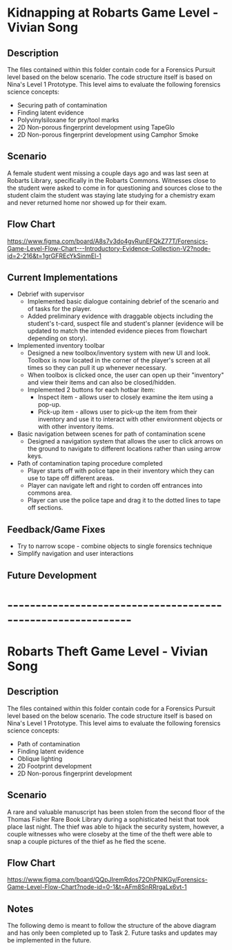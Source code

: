 # Kidnapping at Robarts Game Level - Vivian Song

## Description

The files contained within this folder contain code for a Forensics Pursuit level based on the below scenario. The code structure itself is based on Nina's Level 1 Prototype. This level aims to evaluate the following forensics science concepts:

* Securing path of contamination 
* Finding latent evidence 
* Polyvinylsiloxane for pry/tool marks
* 2D Non-porous fingerprint development using TapeGlo
* 2D Non-porous fingerprint development using Camphor Smoke

## Scenario
A female student went missing a couple days ago and was last seen at Robarts Library, specifically in the Robarts Commons. Witnesses close to the student were asked to come in for questioning and sources close to the student claim the student was staying late studying for a chemistry exam and never returned home nor showed up for their exam.

## Flow Chart

https://www.figma.com/board/A8s7v3do4gvRunEFQkZ77T/Forensics-Game-Level-Flow-Chart---Introductory-Evidence-Collection-V2?node-id=2-216&t=1grGFREcYkSinmEl-1

## Current Implementations

- Debrief with supervisor
  - Implemented basic dialogue containing debrief of the scenario and of tasks for the player.
  - Added preliminary evidence with draggable objects including the student's t-card, suspect file and student's planner (evidence will be updated to match the intended evidence pieces from flowchart depending on story).
- Implemented inventory toolbar
  - Designed a new toolbox/inventory system with new UI and look. Toolbox is now located in the corner of the player's screen at all times so they can pull it up whenever necessary.
  - When toolbox is clicked once, the user can open up their "inventory" and view their items and can also be closed/hidden.
  - Implemented 2 buttons for each hotbar item:
    - Inspect item - allows user to closely examine the item using a pop-up.
    - Pick-up item - allows user to pick-up the item from their inventory and use it to interact with other environment objects or with other inventory items.
- Basic navigation between scenes for path of contamination scene
  - Designed a navigation system that allows the user to click arrows on the ground to navigate to different locations rather than using arrow keys. 
- Path of contamination taping procedure completed
  - Player starts off with police tape in their inventory which they can use to tape off different areas.
  - Player can navigate left and right to corden off entrances into commons area.
  - Player can use the police tape and drag it to the dotted lines to tape off sections.

## Feedback/Game Fixes

- Try to narrow scope - combine objects to single forensics technique
- Simplify navigation and user interactions

## Future Development


# ------------------------------------------------------------

# Robarts Theft Game Level - Vivian Song

## Description

The files contained within this folder contain code for a Forensics Pursuit level based on the below scenario. The code structure itself is based on Nina's Level 1 Prototype. This level aims to evaluate the following forensics science concepts:

* Path of contamination 
* Finding latent evidence 
* Oblique lighting 
* 2D Footprint development  
* 2D Non-porous fingerprint development

## Scenario
A rare and valuable manuscript has been stolen from the second floor of the Thomas Fisher Rare Book Library during a sophisticated heist that took place last night. The thief was able to hijack the security system, however, a couple witnesses who were closeby at the time of the theft were able to snap a couple pictures of the thief as he fled the scene.

## Flow Chart

https://www.figma.com/board/QQpJIremRdos72OhPNIKGy/Forensics-Game-Level-Flow-Chart?node-id=0-1&t=AFm8SnRRrgaLx6vt-1

## Notes

The following demo is meant to follow the structure of the above diagram and has only been completed up to Task 2. Future tasks and updates may be implemented in the future.

